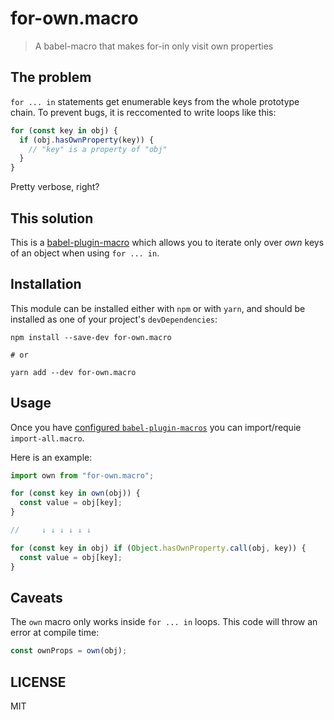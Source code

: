 # for-own.macro

> A babel-macro that makes for-in only visit own properties

## The problem

`for ... in` statements get enumerable keys from the whole prototype chain.
To prevent bugs, it is reccomented to write loops like this:
```js
for (const key in obj) {
  if (obj.hasOwnProperty(key)) {
    // "key" is a property of "obj"
  }
}
```
Pretty verbose, right?

## This solution

This is a [babel-plugin-macro](https://github.com/kentcdodds/babel-plugin-macros) which allows you to iterate only over _own_ keys of an object when using `for ... in`.

## Installation

This module can be installed either with `npm` or with `yarn`, and should be installed as one of your project's `devDependencies`:
```
npm install --save-dev for-own.macro

# or

yarn add --dev for-own.macro
```

## Usage

Once you have [configured `babel-plugin-macros`](https://github.com/kentcdodds/babel-plugin-macros/blob/master/other/docs/user.md#adding-the-plugin-to-your-config) you can import/requie `import-all.macro`.

Here is an example:

```js
import own from "for-own.macro";

for (const key in own(obj)) {
  const value = obj[key];
}

//     ↓ ↓ ↓ ↓ ↓ ↓

for (const key in obj) if (Object.hasOwnProperty.call(obj, key)) {
  const value = obj[key];
}
```

## Caveats

The `own` macro only works inside `for ... in` loops. This code will throw an error at compile time:

```js
const ownProps = own(obj);
```

## LICENSE

MIT